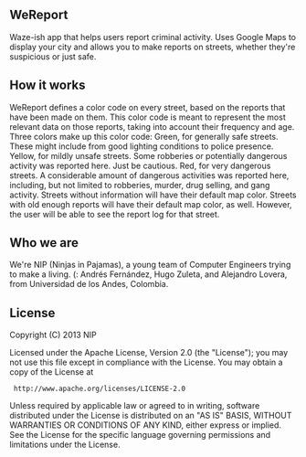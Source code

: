 WeReport
------------

Waze-ish app that helps users report criminal activity.
Uses Google Maps to display your city and allows you to make reports on streets, whether they're suspicious or just safe.


How it works
------------

WeReport defines a color code on every street, based on the reports that have been made on them. This color code is meant to represent the most relevant data on those reports, taking into account their frequency and age.
Three colors make up this color code:
Green, for generally safe streets. These might include from good lighting conditions to police presence.
Yellow, for mildly unsafe streets. Some robberies or potentially dangerous activity was reported here. Just be cautious.
Red, for very dangerous streets. A considerable amount of dangerous activities was reported here, including, but not limited to robberies, murder, drug selling, and gang activity.
Streets without information will have their default map color.
Streets with old enough reports will have their default map color, as well. However, the user will be able to see the report log for that street.


Who we are
------------

We're NIP (Ninjas in Pajamas), a young team of Computer Engineers trying to make a living. (:
Andrés Fernández, Hugo Zuleta, and Alejandro Lovera, from Universidad de los Andes, Colombia.

License
------------
Copyright (C) 2013 NIP

   Licensed under the Apache License, Version 2.0 (the "License");
   you may not use this file except in compliance with the License.
   You may obtain a copy of the License at

     http://www.apache.org/licenses/LICENSE-2.0

   Unless required by applicable law or agreed to in writing, software
   distributed under the License is distributed on an "AS IS" BASIS,
   WITHOUT WARRANTIES OR CONDITIONS OF ANY KIND, either express or implied.
   See the License for the specific language governing permissions and
   limitations under the License.
